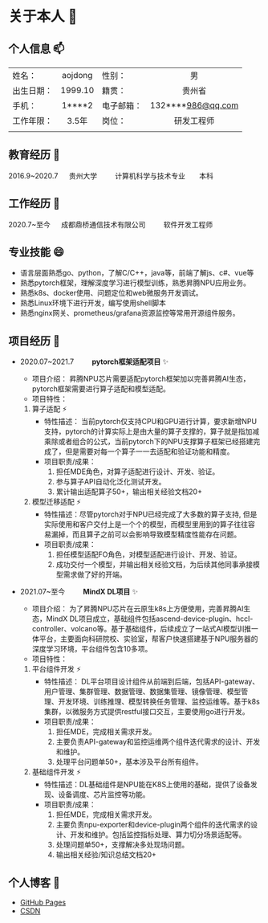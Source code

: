 # 关于本人 👯

## 个人信息 📫

|||||
|:----|:----: |:---|:---:|
|  姓名：|aojdong| 性别： | 男|
| 出生日期：| 1999.10|籍贯：|贵州省|
| 手机：| 1****2 |电子邮箱：|132****986@qq.com|
|工作年限：|3.5年|岗位：|研发工程师|
|||||

## 教育经历 🌱
2016.9~2020.7 &emsp; 贵州大学 &emsp;&emsp; 计算机科学与技术专业&emsp;&emsp;本科

## 工作经历 🔭
2020.7~至今 &emsp; 成都鼎桥通信技术有限公司 &emsp;&emsp; 软件开发工程师

## 专业技能 😄
*	语言层面熟悉go、python，了解C/C++，java等，前端了解js、c#、vue等
*	熟悉pytorch框架，理解深度学习进行模型训练，熟悉昇腾NPU应用业务。
*	熟悉k8s、docker使用、问题定位和web微服务开发调试。
*	熟悉Linux环境下进行开发，编写使用shell脚本
*	熟悉nginx网关、prometheus/grafana资源监控等常用开源组件服务。



## 项目经历 👋

* 2020.07~2021.7 &emsp;&emsp; **pytorch框架适配项目** ✨
    * 项目介绍：
      昇腾NPU芯片需要适配pytorch框架加以完善昇腾AI生态， pytorch框架需要进行算子适配和模型适配。
    * 项目特性：
    1. 算子适配 ⚡
        - 特性描述： 当前pytorch仅支持CPU和GPU进行计算，要求新增NPU支持，pytorch的计算实际上是由大量的算子支撑的，算子就是指加减乘除或者组合的公式，当前pytorch下的NPU支撑算子框架已经搭建完成了，但是需要对每一个算子一一去适配和验证功能和精度。
        - 项目职责/成果：
            1. 担任MDE角色，对算子适配进行设计、开发、验证。
            2. 参与算子API自动化泛化测试开发。
            3. 累计输出适配算子50+，输出相关经验文档20+
    2. 模型迁移适配 ⚡
        - 特性描述：尽管pytorch对于NPU已经完成了大多数的算子支持, 但是实际使用和客户交付上是一个个的模型，而模型里用到的算子往往容易漏掉，而且算子之前可以会影响导致模型精度性能存在问题。       
        - 项目职责/成果：
            1. 担任模型适配FO角色，对模型适配进行设计、开发、验证。
            2. 成功交付一个模型，并输出相关经验文档，为后续其他同事承接模型需求做了好的开端。



* 2021.07~至今 &emsp;&emsp; **MindX DL项目** ✨
    * 项目介绍：
      为了昇腾NPU芯片在云原生k8s上方便使用，完善昇腾AI生态，MindX DL项目成立，基础组件包括ascend-device-plugin、hccl-controller、volcano等。基于基础组件，后续成立了一站式AI模型训推一体平台，主要面向科研院校、实验室，帮客户快速搭建基于NPU服务器的深度学习环境，平台组件包含10多项。
    * 项目特性：
    1. 平台组件开发 ⚡
        - 特性描述： DL平台项目设计组件从前端到后端，包括API-gateway、用户管理、集群管理、数据管理、数据集管理、镜像管理、模型管理、开发环境、训练推理、模型转换任务管理、监控运维等。基于k8s集群，以微服务方式提供restful接口交互，主要使用go进行开发。
        - 项目职责/成果：
            1. 担任MDE，完成相关需求开发。
            2. 主要负责API-gateway和监控运维两个组件迭代需求的设计、开发和维护。
            3. 处理平台问题单50+，基本涉及平台所有组件。
    2. 基础组件开发 ⚡
        - 特性描述：DL基础组件是NPU能在K8S上使用的基础，提供了设备发现、设备调度、芯片监控等功能。
        - 项目职责/成果：
            1. 担任MDE，完成相关需求开发。
            2. 主要负责npu-exporter和device-plugin两个组件的迭代需求的设计、开发和维护。包括监控指标处理、算力切分场景适配等。
            3. 处理问题单50+，支撑解决多处现场问题。
            4. 输出相关经验/知识总结文档20+

## 个人博客 💬
* [GitHub Pages](https://aojdong.github.io/)
* [CSDN](https://blog.csdn.net/m0_66978024?type=blog)

<!--
**aojdong/aojdong** is a ✨ _special_ ✨ repository because its `README.md` (this file) appears on your GitHub profile.

Here are some ideas to get you started:

- 🔭 I’m currently working on ...
- 🌱 I’m currently learning ...
- 👯 I’m looking to collaborate on ...
- 🤔 I’m looking for help with ...
- 💬 Ask me about ...
- 📫 How to reach me: ...
- 😄 Pronouns: ...
- ⚡ Fun fact: ...
-->
